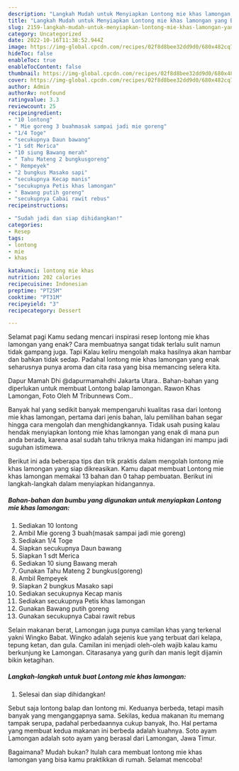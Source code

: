 ```yaml
---
description: "Langkah Mudah untuk Menyiapkan Lontong mie khas lamongan yang Bisa Manjain Lidah, Buat Buka Puasa Menggugah Selera"
title: "Langkah Mudah untuk Menyiapkan Lontong mie khas lamongan yang Bisa Manjain Lidah, Buat Buka Puasa Menggugah Selera"
slug: 2159-langkah-mudah-untuk-menyiapkan-lontong-mie-khas-lamongan-yang-bisa-manjain-lidah-buat-buka-puasa-menggugah-selera
category: Uncategorized
date: 2022-10-16T11:38:52.944Z
image: https://img-global.cpcdn.com/recipes/02f8d8bee32dd9d0/680x482cq70/lontong-mie-khas-lamongan-foto-resep-utama.jpg
hideToc: false
enableToc: true
enableTocContent: false
thumbnail: https://img-global.cpcdn.com/recipes/02f8d8bee32dd9d0/680x482cq70/lontong-mie-khas-lamongan-foto-resep-utama.jpg
cover: https://img-global.cpcdn.com/recipes/02f8d8bee32dd9d0/680x482cq70/lontong-mie-khas-lamongan-foto-resep-utama.jpg
author: Admin
authorAv: notfound
ratingvalue: 3.3
reviewcount: 25
recipeingredient:
- "10 lontong"
- " Mie goreng 3 buahmasak sampai jadi mie goreng"
- "1/4 Toge"
- "secukupnya Daun bawang"
- "1 sdt Merica"
- "10 siung Bawang merah"
- " Tahu Mateng 2 bungkusgoreng"
- " Rempeyek"
- "2 bungkus Masako sapi"
- "secukupnya Kecap manis"
- "secukupnya Petis khas lamongan"
- " Bawang putih goreng"
- "secukupnya Cabai rawit rebus"
recipeinstructions:

- "Sudah jadi dan siap dihidangkan!"
categories:
- Resep
tags:
- lontong
- mie
- khas

katakunci: lontong mie khas 
nutrition: 202 calories
recipecuisine: Indonesian
preptime: "PT25M"
cooktime: "PT31M"
recipeyield: "3"
recipecategory: Dessert

---
```



Selamat pagi Kamu sedang mencari inspirasi resep lontong mie khas lamongan yang enak? Cara membuatnya sangat tidak terlalu sulit namun tidak gampang juga. Tapi Kalau keliru mengolah maka hasilnya akan hambar dan bahkan tidak sedap. Padahal lontong mie khas lamongan yang enak seharusnya punya aroma dan cita rasa yang bisa memancing selera kita.


Dapur Mamah Dhi @dapurmamahdhi Jakarta Utara.. Bahan-bahan yang diperlukan untuk membuat Lontong balap lamongan. Rawon Khas Lamongan, Foto Oleh M Tribunnews Com..

Banyak hal yang sedikit banyak mempengaruhi kualitas rasa dari lontong mie khas lamongan, pertama dari jenis bahan, lalu pemilihan bahan segar hingga cara mengolah dan menghidangkannya. Tidak usah pusing kalau hendak menyiapkan lontong mie khas lamongan yang enak di mana pun anda berada, karena asal sudah tahu triknya maka hidangan ini mampu jadi suguhan istimewa.


Berikut ini ada beberapa tips dan trik praktis dalam mengolah lontong mie khas lamongan yang siap dikreasikan. Kamu dapat membuat Lontong mie khas lamongan memakai 13 bahan dan 0 tahap pembuatan. Berikut ini langkah-langkah dalam menyiapkan hidangannya.

<!--inarticleads1-->

##### Bahan-bahan dan bumbu yang digunakan untuk menyiapkan Lontong mie khas lamongan:

1. Sediakan 10 lontong
1. Ambil  Mie goreng 3 buah(masak sampai jadi mie goreng)
1. Sediakan 1/4 Toge
1. Siapkan secukupnya Daun bawang
1. Siapkan 1 sdt Merica
1. Sediakan 10 siung Bawang merah
1. Gunakan  Tahu Mateng 2 bungkus(goreng)
1. Ambil  Rempeyek
1. Siapkan 2 bungkus Masako sapi
1. Sediakan secukupnya Kecap manis
1. Sediakan secukupnya Petis khas lamongan
1. Gunakan  Bawang putih goreng
1. Gunakan secukupnya Cabai rawit rebus


Selain makanan berat, Lamongan juga punya camilan khas yang terkenal yakni Wingko Babat. Wingko adalah sejenis kue yang terbuat dari kelapa, tepung ketan, dan gula. Camilan ini menjadi oleh-oleh wajib kalau kamu berkunjung ke Lamongan. Citarasanya yang gurih dan manis legit dijamin bikin ketagihan. 

<!--inarticleads2-->

##### Langkah-langkah untuk buat Lontong mie khas lamongan:


1. Selesai dan siap dihidangkan!

Sebut saja lontong balap dan lontong mi. Keduanya berbeda, tetapi masih banyak yang menganggapnya sama. Sekilas, kedua makanan itu memang tampak serupa, padahal perbedaannya cukup banyak, lho. Hal pertama yang membuat kedua makanan ini berbeda adalah kuahnya. Soto ayam Lamongan adalah soto ayam yang berasal dari Lamongan, Jawa Timur. 

Bagaimana? Mudah bukan? Itulah cara membuat lontong mie khas lamongan yang bisa kamu praktikkan di rumah. Selamat mencoba!
